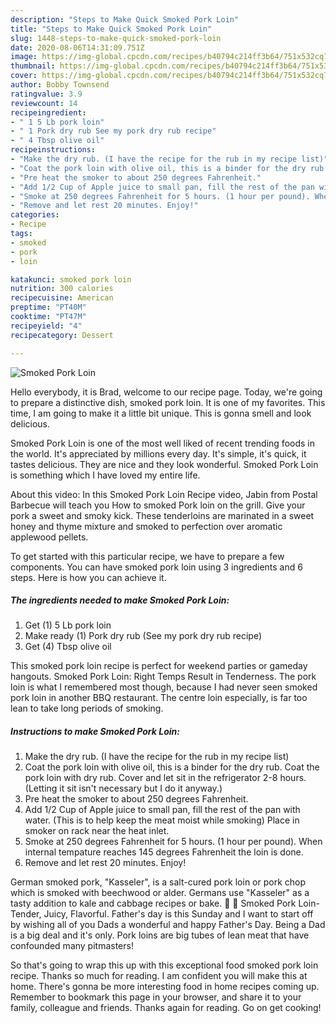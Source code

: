 ```yaml
---
description: "Steps to Make Quick Smoked Pork Loin"
title: "Steps to Make Quick Smoked Pork Loin"
slug: 1448-steps-to-make-quick-smoked-pork-loin
date: 2020-08-06T14:31:09.751Z
image: https://img-global.cpcdn.com/recipes/b40794c214ff3b64/751x532cq70/smoked-pork-loin-recipe-main-photo.jpg
thumbnail: https://img-global.cpcdn.com/recipes/b40794c214ff3b64/751x532cq70/smoked-pork-loin-recipe-main-photo.jpg
cover: https://img-global.cpcdn.com/recipes/b40794c214ff3b64/751x532cq70/smoked-pork-loin-recipe-main-photo.jpg
author: Bobby Townsend
ratingvalue: 3.9
reviewcount: 14
recipeingredient:
- " 1 5 Lb pork loin"
- " 1 Pork dry rub See my pork dry rub recipe"
- " 4 Tbsp olive oil"
recipeinstructions:
- "Make the dry rub. (I have the recipe for the rub in my recipe list)"
- "Coat the pork loin with olive oil, this is a binder for the dry rub. Coat the pork loin with dry rub. Cover and let sit in the refrigerator 2-8 hours. (Letting it sit isn&#39;t necessary but I do it anyway.)"
- "Pre heat the smoker to about 250 degrees Fahrenheit."
- "Add 1/2 Cup of Apple juice to small pan, fill the rest of the pan with water. (This is to help keep the meat moist while smoking) Place in smoker on rack near the heat inlet."
- "Smoke at 250 degrees Fahrenheit for 5 hours. (1 hour per pound). When internal tempature reaches 145 degrees Fahrenheit the loin is done."
- "Remove and let rest 20 minutes. Enjoy!"
categories:
- Recipe
tags:
- smoked
- pork
- loin

katakunci: smoked pork loin 
nutrition: 300 calories
recipecuisine: American
preptime: "PT40M"
cooktime: "PT47M"
recipeyield: "4"
recipecategory: Dessert

---
```



![Smoked Pork Loin](https://img-global.cpcdn.com/recipes/b40794c214ff3b64/751x532cq70/smoked-pork-loin-recipe-main-photo.jpg)

Hello everybody, it is Brad, welcome to our recipe page. Today, we're going to prepare a distinctive dish, smoked pork loin. It is one of my favorites. This time, I am going to make it a little bit unique. This is gonna smell and look delicious.

Smoked Pork Loin is one of the most well liked of recent trending foods in the world. It's appreciated by millions every day. It's simple, it's quick, it tastes delicious. They are nice and they look wonderful. Smoked Pork Loin is something which I have loved my entire life.

About this video: In this Smoked Pork Loin Recipe video, Jabin from Postal Barbecue will teach you How to smoked Pork loin on the grill. Give your pork a sweet and smoky kick. These tenderloins are marinated in a sweet honey and thyme mixture and smoked to perfection over aromatic applewood pellets.


To get started with this particular recipe, we have to prepare a few components. You can have smoked pork loin using 3 ingredients and 6 steps. Here is how you can achieve it.

<!--inarticleads1-->

##### The ingredients needed to make Smoked Pork Loin:

1. Get  (1) 5 Lb pork loin
1. Make ready  (1) Pork dry rub (See my pork dry rub recipe)
1. Get  (4) Tbsp olive oil


This smoked pork loin recipe is perfect for weekend parties or gameday hangouts. Smoked Pork Loin: Right Temps Result in Tenderness. The pork loin is what I remembered most though, because I had never seen smoked pork loin in another BBQ restaurant. The centre loin especially, is far too lean to take long periods of smoking. 

<!--inarticleads2-->

##### Instructions to make Smoked Pork Loin:

1. Make the dry rub. (I have the recipe for the rub in my recipe list)
1. Coat the pork loin with olive oil, this is a binder for the dry rub. Coat the pork loin with dry rub. Cover and let sit in the refrigerator 2-8 hours. (Letting it sit isn&#39;t necessary but I do it anyway.)
1. Pre heat the smoker to about 250 degrees Fahrenheit.
1. Add 1/2 Cup of Apple juice to small pan, fill the rest of the pan with water. (This is to help keep the meat moist while smoking) Place in smoker on rack near the heat inlet.
1. Smoke at 250 degrees Fahrenheit for 5 hours. (1 hour per pound). When internal tempature reaches 145 degrees Fahrenheit the loin is done.
1. Remove and let rest 20 minutes. Enjoy!


German smoked pork, &#34;Kasseler&#34;, is a salt-cured pork loin or pork chop which is smoked with beechwood or alder. Germans use &#34;Kasseler&#34; as a tasty addition to kale and cabbage recipes or bake.   Smoked Pork Loin- Tender, Juicy, Flavorful. Father&#39;s day is this Sunday and I want to start off by wishing all of you Dads a wonderful and happy Father&#39;s Day. Being a Dad is a big deal and it&#39;s only. Pork loins are big tubes of lean meat that have confounded many pitmasters! 

So that's going to wrap this up with this exceptional food smoked pork loin recipe. Thanks so much for reading. I am confident you will make this at home. There's gonna be more interesting food in home recipes coming up. Remember to bookmark this page in your browser, and share it to your family, colleague and friends. Thanks again for reading. Go on get cooking!
